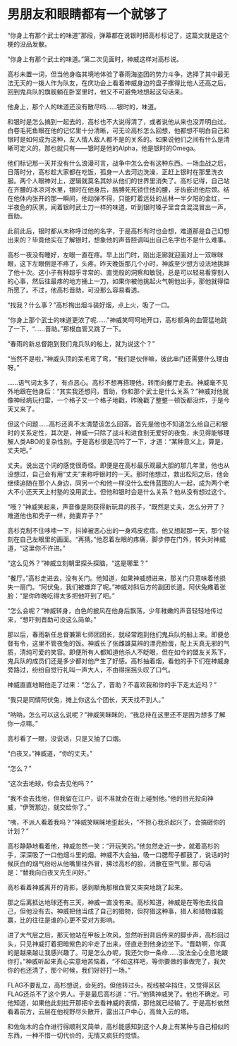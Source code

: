# 男朋友和眼睛都有一个就够了

“你身上有那个武士的味道”那段，弹幕都在说银时把高杉标记了，这篇文就是这个梗的没品发散。



“你身上有那个武士的味道。”第二次见面时，神威这样对高杉说。

高杉未置一词，但当他身临其境地体验了春雨海盗团的势力斗争，选择了其中最无法无天的一拨人作为队友，在庆功会上看着神威身边的盘子摞得比他人还高之后，回到鬼兵队的旗舰躺在卧室里时，他又不可避免地想起这句话来。

他身上，那个人的味道还没有散尽吗……银时的，味道。

和银时是怎么搞到一起去的，高杉也不大说得清了，或者说他从来也没弄明白过。白卷毛死鱼眼在他的记忆里十分清晰，可无论高杉怎么回想，他都想不明白自己和银时是如何成为这种，友人情人敌人都不是的关系的。如果说他们之间有什么是清晰可定义的，那也就只有——银时是他的Alpha，他是银时的Omega。

他们标记那一天并没有什么浪漫可言，战争中怎么会有这种东西。一场血战之后，日落时分，高杉趁大家都在吃饭，孤身一人去河边洗澡，正赶上银时在那里洗衣服。两个人眼神对上，逻辑就莫名其妙从他们的世界里消失了。高杉记得，自己站在齐腰的冰凉河水里，银时在他身后，胳膊死死锁住他的腰，牙齿嵌进他后颈。结在他体内张开的那一瞬间，他动弹不得，只能盯着远处的丛林一半夕阳的金红，一半夜色的灰黑，闻着银时武士刀一样的味道，听到银时嗓子里含含混混冒出一声，晋助。

此前此后，银时都从未称呼过他的名字，于是高杉有时也会想，难道那是自己幻想出来的？毕竟他实在了解银时，想象他的声音腔调叫出自己名字也不是什么难事。

高杉一夜没有睡好，左眼一直在疼。早上出门时，刚出走廊就迎面对上一双眯眯眼，这下左眼倒是不疼了，头疼。昨天晚饭那几个小时，神威至少想方设法地挑衅了他十次。这小子有种超乎寻常的、直觉般的洞察和敏锐，总是可以轻易看穿别人的心事，然后往最疼的地方捅上一刀，如果你被他挑起火气朝他出手，那他就得偿所愿了。不过，他高杉晋助，可没那么容易看透。

“找我？什么事？”高杉掏出烟斗装好烟，点上火，吸了一口。

“你身上那个武士的味道更浓了呢……”神威笑呵呵地开口，高杉额角的血管猛地跳了一下，“……晋助。”那根血管又跳了一下。

“春雨的新总督跑到我们鬼兵队的船上，就为说这个？”

“当然不是啦，”神威头顶的呆毛弯了弯，“我们是伙伴嘛，彼此串门还需要什么理由呀。”

……语气词太多了，有点恶心。高杉不想再搭理他，转而向餐厅走去。神威毫不见外地跟在他身后：“其实我还想问，晋助，你和那个武士是什么关系？”神威对他就像神经病玩扫雷，一个格子又一个格子地戳，昨晚戳了整整一顿饭都没炸，于是今天又来了。

但这个问题……高杉还真不太清楚该怎么回答。首先是他也不知道怎么给自己和银时的关系定性，其次是，神威一只除了战斗和进食别无爱好的夜兔，未见得能够理解人类ABO的复杂性别。于是高杉很是沉吟了一下，才道：“某种意义上，算是，丈夫吧。”

丈夫。说出这个词的感觉很奇怪。即便是在高杉最乐观最大胆的那几年里，他也从没想过，自己会有用“丈夫”来称呼银时的一天。那时他想过，救出松阳之后，他会继续追随在那个人身边，同另一个和他一样没什么宏伟蓝图的人一起，成为两个老大不小还天天上村塾的没用武士。但他和银时会是什么关系？他从没有想过这个。

“哦？”神威笑起来，声音像是刚获得新玩具的孩子，“既然是丈夫，怎么分开了？难道他也和秃子一样，抛妻弃子？”

高杉克制不住哆嗦一下，抖掉被恶心出的一身鸡皮疙瘩。他又想起那一天，那个铭刻在自己左眼里的画面。“再猜。”他忍着左眼的疼痛，脚步停在门外，转头对神威道，“这里你不许进。”

“这么见外？”神威立刻朝里探头探脑，“这是哪里？”

“餐厅。”高杉走进去，没有关门。他知道，如果神威想进来，那关门只意味着他损失一扇门。“阿伏兔，我们被嫌弃了呢。”神威对斜后方的副团长道。阿伏兔瘫着张脸：“是你昨晚吃得太多把他吓到了吧。”

“怎么会呢？”神威转身，白色的披风在他身后飘荡，少年稚嫩的声音轻轻地传过来，“想吓到晋助可没这么简单。”



那以后，春雨新任总督兼第七师团团长，就经常跑到他们鬼兵队的船上来。即便总督有令，这里不管夜兔的饭。神威长了张雌雄莫辨的漂亮脸蛋，配上天真无邪的气质，清纯可爱的笑容。即便所有人都知道他杀人不眨眼，但在如今的盟友关系下，鬼兵队的成员们还是多少都对他产生了好感。高杉抽着烟，看他的手下们在神威身旁路过，纷纷自觉行礼叫一声大人，不由得摇摇头叹了口气。

神威直直地朝他走了过来：“怎么了，晋助？不喜欢我和你的手下走太近吗？”

“我只是同情阿伏兔，摊上你这么个团长，天天找不到人。”

“呐呐，怎么可以这么说呢？”神威笑眯眯的，“我总待在这里还不是因为想多了解你一点嘛。”

高杉看了一眼，没说话，只是又抽了口烟。

“白夜叉。”神威道，“你的丈夫。”

“怎么？”

“这次去地球，你会去见他吗？”

“我不会去找他，但我留在江户，说不准就会在街上碰到他。”他的目光投向神威，“伊贺那边，就交给你了。”

“咦，不派人看着我吗？”神威笑眯眯地歪起头，“不担心我杀起兴了，会搞砸你的计划？”

高杉静静地看着他，神威忽然一笑：“开玩笑的。”他忽然走近一步，就着高杉的手，深深吸了一口他烟斗里的烟。神威不大会抽，吸一口腮帮子都鼓了，说话的时候灰白的烟气纷纷从他嘴里往外冒，拂过高杉的脸，消散在空气里。那句话是：“替我向白夜叉先生问好。”

高杉看着神威离开的背影，感到额角那根血管又突突地跳了起来。

那之后离抵达地球还有三天，神威一直没有来。高杉知道，神威是在等他去找自己，但他没有去。神威把他当成了自己的猎物，但狩猎这种事，猎人和猎物谁能赢，比的往往是谁的心更不受对方影响。

进了大气层之后，那天他站在甲板上吹风，忽然听到背后传来的脚步声，高杉回过头，只见神威打着把暗紫色的伞走了出来，径直走到他身边坐下。“晋助啊，你真的是越来越让我感兴趣了。可是怎么办呢，我还欠你一条命……没法全心全意地跟你打。”神威听起来真心实意地苦恼着，“不如这样吧，等你要做的事做完了，我欠你的也还清了，那个时候，我们好好打一场。”

FLAG不要乱立，高杉想说，会死的。但他转过头，视线被伞挡住，又觉得区区FLAG还杀不了这个男人。于是最后高杉道：“行。”他猜神威笑了。他也不确定。可他知道，如果他此刻拉开那把伞去看神威的表情，那他就已经输了。于是高杉依然看着前方，云层在他视野尽头散开，露出江户中心，高耸入云的塔。



和佐佐木的合作进行得顺利又简单，高杉能感知到这个人身上有某种与自己相似的东西，一种不惜一切代价的，无情又疯狂的觉悟。

